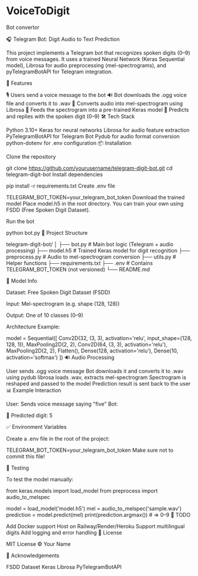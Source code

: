 # VoiceToDigit
Bot convertor

🎧 Telegram Bot: Digit Audio to Text Prediction

This project implements a Telegram bot that recognizes spoken digits (0–9) from voice messages.
It uses a trained Neural Network (Keras Sequential model), Librosa for audio preprocessing (mel-spectrograms), and pyTelegramBotAPI for Telegram integration.

🚀 Features

🎙️ Users send a voice message to the bot
🔊 Bot downloads the .ogg voice file and converts it to .wav
🎼 Converts audio into mel-spectrogram using Librosa
🧠 Feeds the spectrogram into a pre-trained Keras model
🔢 Predicts and replies with the spoken digit (0–9)
🛠️ Tech Stack

Python 3.10+
Keras for neural networks
Librosa for audio feature extraction
PyTelegramBotAPI for Telegram Bot
Pydub for audio format conversion
python-dotenv for .env configuration
📦 Installation

Clone the repository

git clone https://github.com/yourusername/telegram-digit-bot.git
cd telegram-digit-bot
Install dependencies

pip install -r requirements.txt
Create .env file

TELEGRAM_BOT_TOKEN=your_telegram_bot_token
Download the trained model Place model.h5 in the root directory. You can train your own using FSDD (Free Spoken Digit Dataset).

Run the bot

python bot.py
📁 Project Structure

telegram-digit-bot/ │ ├── bot.py # Main bot logic (Telegram + audio processing) ├── model.h5 # Trained Keras model for digit recognition ├── preprocess.py # Audio to mel-spectrogram conversion ├── utils.py # Helper functions ├── requirements.txt ├── .env # Contains TELEGRAM_BOT_TOKEN (not versioned) └── README.md

🧠 Model Info

Dataset: Free Spoken Digit Dataset (FSDD)

Input: Mel-spectrogram (e.g. shape (128, 128))

Output: One of 10 classes (0–9)

Architecture Example:

model = Sequential([
    Conv2D(32, (3, 3), activation='relu', input_shape=(128, 128, 1)),
    MaxPooling2D(2, 2),
    Conv2D(64, (3, 3), activation='relu'),
    MaxPooling2D(2, 2),
    Flatten(),
    Dense(128, activation='relu'),
    Dense(10, activation='softmax')
])
🔊 Audio Processing

User sends .ogg voice message
Bot downloads it and converts it to .wav using pydub
librosa loads .wav, extracts mel-spectrogram
Spectrogram is reshaped and passed to the model
Prediction result is sent back to the user
📊 Example Interaction

User: Sends voice message saying "five" Bot:

🧠 Predicted digit: 5

✅ Environment Variables

Create a .env file in the root of the project:

TELEGRAM_BOT_TOKEN=your_telegram_bot_token
Make sure not to commit this file!

🧪 Testing

To test the model manually:

from keras.models import load_model
from preprocess import audio_to_melspec

model = load_model('model.h5')
mel = audio_to_melspec('sample.wav')
prediction = model.predict(mel)
print(prediction.argmax())  # => 0–9
📌 TODO

 Add Docker support
 Host on Railway/Render/Heroku
 Support multilingual digits
 Add logging and error handling
📜 License

MIT License © Your Name

🙌 Acknowledgements

FSDD Dataset
Keras
Librosa
PyTelegramBotAPI
